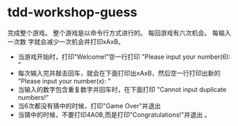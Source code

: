 # tdd-workshop-guess
完成整个游戏。 整个游戏是以命令行方式进行的。 每回游戏有六次机会。 每输入一次数
字就会减少一次机会并打印xAxB。
- 当游戏开始时，打印“Welcome!”空一行打印
"Please input your number(6): ”
- 每次输入完并敲击回车，就会在下面打印出xAxB，然后空一行打印出新的
"Please input your number(x): ”
- 当输入的数字包含重复数字并回车时，在下面打印
"Cannot input duplicate numbers!”
- 当6次都没有猜中的时候，打印"Game Over"并退出
- 当猜中的时候，不要打印4A0B,而是打印"Congratulations!"并退出 。
